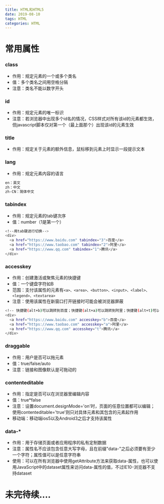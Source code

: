 ```yaml
---
title: HTML和HTML5
date: 2019-08-10
tags: HTML
categories: HTML
---
```


# 常用属性

### class

* 作用：规定元素的一个或多个类名
* 值：多个类名之间用空格分隔
* 注意：类名不能以数字开头

### id

* 作用：规定元素的唯一标识
* 注意：若浏览器中出现多个id名的情况，CSS样式对所有该id的元素都生效，但javascript脚本仅对第一个（最上面那个）出现该id的元素生效

### title

* 作用：规定关于元素的额外信息，鼠标移到元素上时显示一段提示文本

### lang

* 作用：规定元素内容的语言

```bash
en：英文
zh：中文
zh-CN：简体中文
```

### tabindex

* 作用：规定元素的tab键次序
* 值：number（1是第一个）

```bash
<!--用tab键进行切换-->
<div>
  <a href="https://www.baidu.com" tabindex="3">百度</a>
  <a href="https://www.taobao.com" tabindex="2">阿里</a>
  <a href="https://www.qq.com" tabindex="1">腾讯</a>
</div>
```

### accesskey

* 作用：创建激活或聚焦元素的快捷键
* 值：一个键盘字符如B
* 范围：支付该属性的元素有```<a>、<area>、<button>、<input>、<label>、<legend>、<textarea>```
* 注意：使用该属性在新窗口打开链接时可能会被浏览器屏蔽

```bash
<!-- 快捷键(alt+b)可以跳转到百度；快捷键(alt+a)可以跳转到阿里；快捷键(alt+t)可以跳转到腾讯 -->
<div>
  <a href="https://www.baidu.com" accesskey="b">百度</a>
  <a href="https://www.taobao.com" accesskey="a">阿里</a>
  <a href="https://www.qq.com" accesskey="t">腾讯</a>
</div>
```

### draggable

* 作用：用户是否可以拖元素
* 值：true/false/auto
* 注意：链接和图像默认是可拖动的

### contenteditable

* 作用：指定是否可以在浏览器里编辑内容
* 值：true*false
* 注意：设置document.designMode='on'时，页面的任意位置都可以编辑；使用contenteditable='true'则只对具体元素和其包含的元素起作用
* 移动端：移动端ios5以及Android3之后才支持该属性

### data-*

* 作用：用于存储页面或者应用程序的私有定制数据
* 注意：属性名不应该包含任意大写字母，且在前缀"data-"之后必须要有至少一个字符；属性值可以是任意字符串
* 使用：可以在所有浏览器中使用getAttribute方法来获取data-属性，也可以使用JavaScript中的dataset属性来访问data-属性的值，不过IE10-浏览器不支持dataset

# 未完待续....